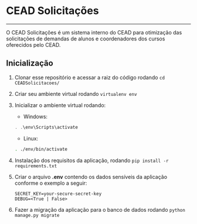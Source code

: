 # CEAD Solicitações

---

O CEAD Solicitações é um sistema interno do CEAD para otimização das solicitações de demandas de alunos e coordenadores dos cursos oferecidos pelo CEAD.

## Inicialização

1. Clonar esse repositório e acessar a raiz do código rodando `cd CEADSolicitacoes/`
2. Criar seu ambiente virtual rodando `virtualenv env`
3. Inicializar o ambiente virtual rodando:
    
    - Windows:
    ```powershell
    . .\env\Scripts\activate
    ```

    - Linux:
    ```bash
    . ./env/bin/activate
    ```

4. Instalação dos requisitos da aplicação, rodando `pip install -r requirements.txt`
5. Criar o arquivo **.env** contendo os dados sensíveis da aplicação conforme o exemplo a seguir:

    ```env
    SECRET_KEY=your-secure-secret-key
    DEBUG=<True | False>
    ```


6. Fazer a migração da aplicação para o banco de dados rodando `python manage.py migrate`